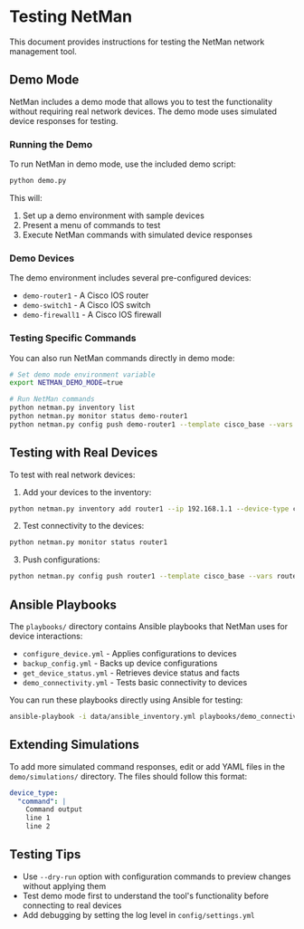 # Testing NetMan

This document provides instructions for testing the NetMan network management tool.

## Demo Mode

NetMan includes a demo mode that allows you to test the functionality without requiring real network devices. The demo mode uses simulated device responses for testing.

### Running the Demo

To run NetMan in demo mode, use the included demo script:

```bash
python demo.py
```

This will:
1. Set up a demo environment with sample devices
2. Present a menu of commands to test
3. Execute NetMan commands with simulated device responses

### Demo Devices

The demo environment includes several pre-configured devices:

- `demo-router1` - A Cisco IOS router
- `demo-switch1` - A Cisco IOS switch
- `demo-firewall1` - A Cisco IOS firewall

### Testing Specific Commands

You can also run NetMan commands directly in demo mode:

```bash
# Set demo mode environment variable
export NETMAN_DEMO_MODE=true

# Run NetMan commands
python netman.py inventory list
python netman.py monitor status demo-router1
python netman.py config push demo-router1 --template cisco_base --vars demo/vars/demo-router1.yml --dry-run
```

## Testing with Real Devices

To test with real network devices:

1. Add your devices to the inventory:

```bash
python netman.py inventory add router1 --ip 192.168.1.1 --device-type cisco_ios --username admin --password mypassword
```

2. Test connectivity to the devices:

```bash
python netman.py monitor status router1
```

3. Push configurations:

```bash
python netman.py config push router1 --template cisco_base --vars router1_vars.yml
```

## Ansible Playbooks

The `playbooks/` directory contains Ansible playbooks that NetMan uses for device interactions:

- `configure_device.yml` - Applies configurations to devices
- `backup_config.yml` - Backs up device configurations
- `get_device_status.yml` - Retrieves device status and facts
- `demo_connectivity.yml` - Tests basic connectivity to devices

You can run these playbooks directly using Ansible for testing:

```bash
ansible-playbook -i data/ansible_inventory.yml playbooks/demo_connectivity.yml -e "target_host=demo-router1"
```

## Extending Simulations

To add more simulated command responses, edit or add YAML files in the `demo/simulations/` directory. The files should follow this format:

```yaml
device_type:
  "command": |
    Command output
    line 1
    line 2
```

## Testing Tips

- Use `--dry-run` option with configuration commands to preview changes without applying them
- Test demo mode first to understand the tool's functionality before connecting to real devices
- Add debugging by setting the log level in `config/settings.yml`